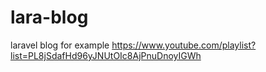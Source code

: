 # lara-blog
laravel blog for example
https://www.youtube.com/playlist?list=PL8jSdafHd96yJNUtOIc8AjPnuDnoyIGWh
